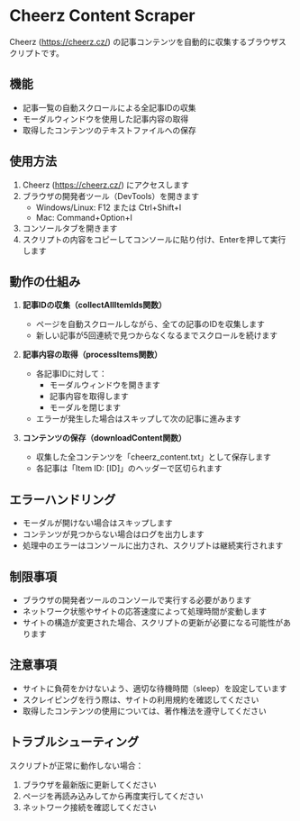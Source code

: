 # Cheerz Content Scraper

Cheerz (https://cheerz.cz/) の記事コンテンツを自動的に収集するブラウザスクリプトです。

## 機能

- 記事一覧の自動スクロールによる全記事IDの収集
- モーダルウィンドウを使用した記事内容の取得
- 取得したコンテンツのテキストファイルへの保存

## 使用方法

1. Cheerz (https://cheerz.cz/) にアクセスします
2. ブラウザの開発者ツール（DevTools）を開きます
   - Windows/Linux: F12 または Ctrl+Shift+I
   - Mac: Command+Option+I
3. コンソールタブを開きます
4. スクリプトの内容をコピーしてコンソールに貼り付け、Enterを押して実行します

## 動作の仕組み

1. **記事IDの収集（collectAllItemIds関数）**
   - ページを自動スクロールしながら、全ての記事のIDを収集します
   - 新しい記事が5回連続で見つからなくなるまでスクロールを続けます

2. **記事内容の取得（processItems関数）**
   - 各記事IDに対して：
     - モーダルウィンドウを開きます
     - 記事内容を取得します
     - モーダルを閉じます
   - エラーが発生した場合はスキップして次の記事に進みます

3. **コンテンツの保存（downloadContent関数）**
   - 収集した全コンテンツを「cheerz_content.txt」として保存します
   - 各記事は「Item ID: [ID]」のヘッダーで区切られます

## エラーハンドリング

- モーダルが開けない場合はスキップします
- コンテンツが見つからない場合はログを出力します
- 処理中のエラーはコンソールに出力され、スクリプトは継続実行されます

## 制限事項

- ブラウザの開発者ツールのコンソールで実行する必要があります
- ネットワーク状態やサイトの応答速度によって処理時間が変動します
- サイトの構造が変更された場合、スクリプトの更新が必要になる可能性があります

## 注意事項

- サイトに負荷をかけないよう、適切な待機時間（sleep）を設定しています
- スクレイピングを行う際は、サイトの利用規約を確認してください
- 取得したコンテンツの使用については、著作権法を遵守してください

## トラブルシューティング

スクリプトが正常に動作しない場合：
1. ブラウザを最新版に更新してください
2. ページを再読み込みしてから再度実行してください
3. ネットワーク接続を確認してください

